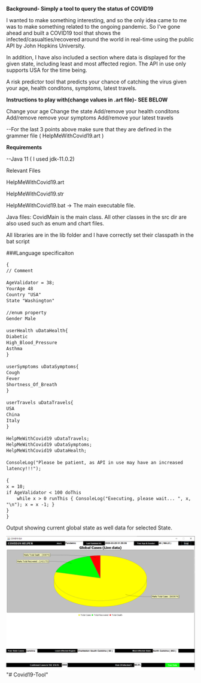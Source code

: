 **Background- Simply a tool to query the status of COVID19** 

I wanted to make something interesting, and so the only idea came to me was to make something related to the ongoing pandemic.
So I've gone ahead and built a COVID19 tool that shows the infected/casualties/recovered around the world in real-time using the public API by John Hopkins University.

In addition,
I have also included a section where data is displayed for the given state, including least and most affected region. The API in use only supports USA for the time being.

A risk predictor tool that predicts your chance of catching the virus given your age, health conditons, symptoms, latest travels.

**Instructions to play with(change values in .art file)- SEE BELOW**

Change your age
Change the state
Add/remove your health conditons 
Add/remove remove your symptoms 
Add/remove your latest travels 

--For the  last 3 points above make sure that they are defined in the grammer file ( HelpMeWithCovid19.art )

**Requirements**

--Java 11 ( I used jdk-11.0.2)

Relevant Files

HelpMeWithCovid19.art 

HelpMeWithCovid19.str

HelpMeWithCovid19.bat -> The main executable file.

Java files: CovidMain is the main class. All other classes in the src dir are also used such as enum and chart files.

All libraries are in the lib folder and I have correctly set their classpath in the bat script

###Language specificaiton
```aidl
{
// Comment

AgeValidator = 38;
YourAge 48
Country "USA"
State "Washington"

//enum property
Gender Male

userHealth uDataHealth{
Diabetic
High_Blood_Pressure
Asthma
}

userSymptoms uDataSymptoms{
Cough
Fever
Shortness_Of_Breath
}

userTravels uDataTravels{
USA
China
Italy
}

HelpMeWithCovid19 uDataTravels;
HelpMeWithCovid19 uDataSymptoms;
HelpMeWithCovid19 uDataHealth;

ConsoleLog("Please be patient, as API in use may have an increased latency!!!");

{
x = 10;
if AgeValidator < 100 doThis
    while x > 0 runThis { ConsoleLog("Executing, please wait... ", x, "\n"); x = x -1; }
}
}
```
Output showing current global state as well data for selected State.

![](./GUI_img.png) "# Covid19-Tool" 
